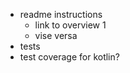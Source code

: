 - readme instructions
    - link to overview 1
    - vise versa
- tests
- test coverage for kotlin?
